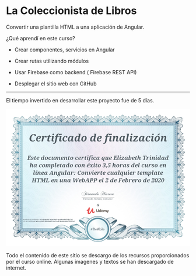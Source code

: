 # La Coleccionista de Libros

Convertir una plantilla HTML a una aplicación de Angular.

¿Qué aprendí en este curso?

- Crear componentes, servicios en Angular

- Crear rutas utilizando módulos

- Usar Firebase como backend ( Firebase REST API)

- Desplegar el sitio web con GitHub

-----------------------------------------
El tiempo invertido en desarrollar este proyecto fue de 5 días.

![Certificado curso de Angular](https://github.com/elizabethtrinitygs/lacoleccionistadelibros/blob/master/certificado-01-angular.jpg)

Todo el contenido de este sitio se descargo de los recursos proporcionados por el curso online. Algunas imagenes y textos se han descargado de internet.
